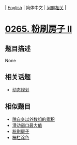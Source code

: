 
| [English](README_EN.md) | 简体中文 | [问题相关](QUESTION.md) |
# [0265. 粉刷房子 II](https://leetcode-cn.com/problems/paint-house-ii/)
## 题目描述
None
## 相关话题
- [动态规划](https://leetcode-cn.com/tag/dynamic-programming)
## 相似题目
- [除自身以外数组的乘积](../0238/README.md)
- [滑动窗口最大值](../0239/README.md)
- [粉刷房子](../0256/README.md)
- [栅栏涂色](../0276/README.md)

